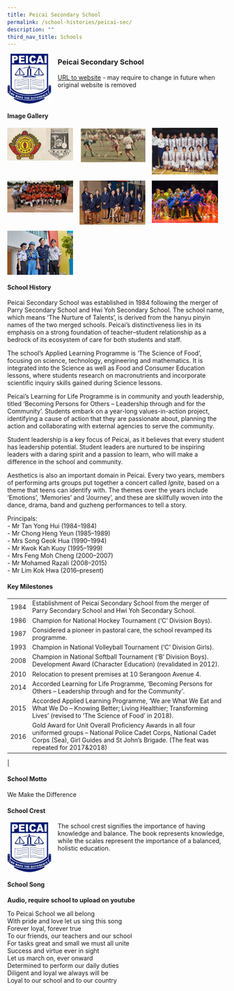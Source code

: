 ```yaml
---
title: Peicai Secondary School
permalink: /school-histories/peicai-sec/
description: ""
third_nav_title: Schools
---
```

<img src="/images/peicaisec1.jpg" style="width:20%;margin-right:15px;" align = "left">

### **Peicai Secondary School**
[URL to website](https://www.peicaisec.moe.edu.sg/) - may require to change in future when original website is removed

<br clear="left">

#### **Image Gallery**

<p><a href="https://staging.d1yxymztqoj7qn.amplifyapp.com/images/peicaisec2.jpg">  
<img src="/images/peicaisec2.jpg" style="width:30%;margin-right:15px;" align = "left">
</a></p>

<p><a href="https://staging.d1yxymztqoj7qn.amplifyapp.com/images/peicaisec3.jpg">  
<img src="/images/peicaisec3.jpg" style="width:30%;margin-right:15px;" align = "left">
</a></p>

<p><a href="https://staging.d1yxymztqoj7qn.amplifyapp.com/images/peicaisec4.jpg">  
<img src="/images/peicaisec4.jpg" style="width:30%;margin-right:15px;" align = "left">
</a></p>

<br clear="left">

<p><a href="https://staging.d1yxymztqoj7qn.amplifyapp.com/images/peicaisec5.jpg">  
<img src="/images/peicaisec5.jpg" style="width:30%;margin-right:15px;" align = "left">
</a></p>

<p><a href="https://staging.d1yxymztqoj7qn.amplifyapp.com/images/peicaisec6.jpg">  
<img src="/images/peicaisec6.jpg" style="width:30%;margin-right:15px;" align = "left">
</a></p>

<p><a href="https://staging.d1yxymztqoj7qn.amplifyapp.com/images/peicaisec7.jpg">  
<img src="/images/peicaisec7.jpg" style="width:30%;margin-right:15px;" align = "left">
</a></p>

<br clear="left">

<p><a href="https://staging.d1yxymztqoj7qn.amplifyapp.com/images/peicaisec8.jpg">  
<img src="/images/peicaisec8.jpg" style="width:30%;margin-right:15px;" align = "left">
</a></p>

<br clear="left">

#### **School History**
Peicai Secondary School was established in 1984 following the merger of Parry Secondary School and Hwi Yoh Secondary School. The school name, which means ‘The Nurture of Talents’, is derived from the hanyu pinyin names of the two merged schools. Peicai’s distinctiveness lies in its emphasis on a strong foundation of teacher–student relationship as a bedrock of its ecosystem of care for both students and staff.

The school’s Applied Learning Programme is ‘The Science of Food’, focusing on science, technology, engineering and mathematics. It is integrated into the Science as well as Food and Consumer Education lessons, where students research on macronutrients and incorporate scientific inquiry skills gained during Science lessons.

Peicai’s Learning for Life Programme is in community and youth leadership, titled ‘Becoming Persons for Others – Leadership through and for the Community’. Students embark on a year-long values-in-action project, identifying a cause of action that they are passionate about, planning the action and collaborating with external agencies to serve the community.

Student leadership is a key focus of Peicai, as it believes that every student has leadership potential. Student leaders are nurtured to be inspiring leaders with a daring spirit and a passion to learn, who will make a difference in the school and community.

Aesthetics is also an important domain in Peicai. Every two years, members of performing arts groups put together a concert called _Ignite_, based on a theme that teens can identify with. The themes over the years include ‘Emotions’, ‘Memories’ and ‘Journey’, and these are skillfully woven into the dance, drama, band and guzheng performances to tell a story.

Principals:<br>
\- Mr Tan Yong Hui (1984–1984) <br>
\- Mr Chong Heng Yeun (1985–1989)<br>
\- Mrs Song Geok Hua (1990–1994)<br>
\- Mr Kwok Kah Kuoy (1995–1999)<br>
\- Mrs Feng Moh Cheng (2000–2007)<br>
\- Mr Mohamed Razali (2008–2015)<br>
\- Mr Lim Kok Hwa (2016–present)

#### **Key Milestones**

|  |  |
|:---:|---|
| 1984 | Establishment of Peicai Secondary School from the merger of Parry Secondary School and Hwi Yoh Secondary School. |
| 1986 | Champion for National Hockey Tournament (‘C’ Division Boys). |
| 1987 | Considered a pioneer in pastoral care, the school revamped its programme. |
| 1993 | Champion in National Volleyball Tournament (‘C’ Division Girls). |
| 2008 | Champion in National Softball Tournament (‘B’ Division Boys). Development Award (Character Education) (revalidated in 2012). |
| 2010 | Relocation to present premises at 10 Serangoon Avenue 4. |
| 2014 | Accorded Learning for Life Programme, ‘Becoming Persons for Others – Leadership through and for the Community’. |
| 2015 | Accorded Applied Learning Programme, ‘We are What We Eat and What We Do – Knowing Better; Living Healthier; Transforming Lives’ (revised to ‘The Science of Food’ in 2018). |
| 2016 | Gold Award for Unit Overall Proficiency Awards in all four uniformed groups – National Police Cadet Corps, National Cadet Corps (Sea), Girl Guides and St John’s Brigade. (The feat was repeated for 2017&2018) |
|

#### **School Motto**
We Make the Difference

#### **School Crest**
<img src="/images/peicaisec1.jpg" style="width:20%;margin-right:15px;" align = "left">

The school crest signifies the importance of having knowledge and balance. The book represents knowledge, while the scales represent the importance of a balanced, holistic education.

<br clear="left">

#### **School Song**
**Audio, require school to upload on youtube**

To Peicai School we all belong<br>
With pride and love let us sing this song<br>
Forever loyal, forever true<br>
To our friends, our teachers and our school<br>
For tasks great and small we must all unite<br>
Success and virtue ever in sight<br>
Let us march on, ever onward<br>
Determined to perform our daily duties<br>
Diligent and loyal we always will be<br>
Loyal to our school and to our country